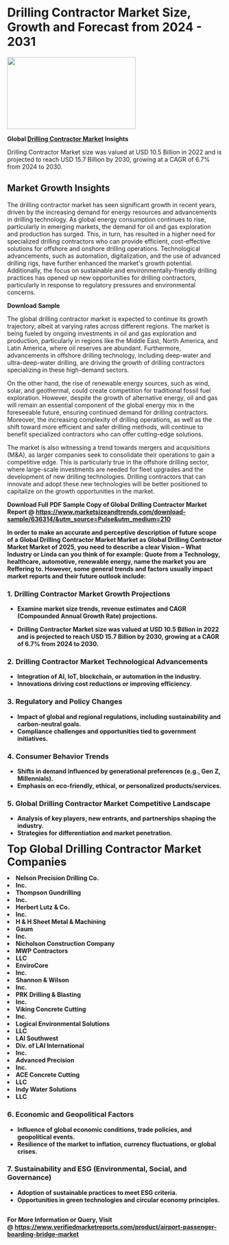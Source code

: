<H1>Drilling Contractor Market Size, Growth and Forecast from 2024 - 2031</H1><img class="aligncenter size-medium wp-image-584254" src="https://thirdeyenews.in/wp-content/uploads/2024/09/Global-Market-Research-300x168.jpeg" alt="" width="300" height="168" /><p><strong>Global&nbsp;<a href="https://www.marketsizeandtrends.com/download-sample/636314/&amp;utm_source=Pulse&amp;utm_medium=210">Drilling Contractor Market</a> Insights</strong></p><p>Drilling Contractor Market size was valued at USD 10.5 Billion in 2022 and is projected to reach USD 15.7 Billion by 2030, growing at a CAGR of 6.7% from 2024 to 2030.</p><p><h2>Market Growth Insights</h2> <p>The drilling contractor market has seen significant growth in recent years, driven by the increasing demand for energy resources and advancements in drilling technology. As global energy consumption continues to rise, particularly in emerging markets, the demand for oil and gas exploration and production has surged. This, in turn, has resulted in a higher need for specialized drilling contractors who can provide efficient, cost-effective solutions for offshore and onshore drilling operations. Technological advancements, such as automation, digitalization, and the use of advanced drilling rigs, have further enhanced the market's growth potential. Additionally, the focus on sustainable and environmentally-friendly drilling practices has opened up new opportunities for drilling contractors, particularly in response to regulatory pressures and environmental concerns.</p> <p><strong>Download Sample</strong></p> <p>The global drilling contractor market is expected to continue its growth trajectory, albeit at varying rates across different regions. The market is being fueled by ongoing investments in oil and gas exploration and production, particularly in regions like the Middle East, North America, and Latin America, where oil reserves are abundant. Furthermore, advancements in offshore drilling technology, including deep-water and ultra-deep-water drilling, are driving the growth of drilling contractors specializing in these high-demand sectors.</p> <p>On the other hand, the rise of renewable energy sources, such as wind, solar, and geothermal, could create competition for traditional fossil fuel exploration. However, despite the growth of alternative energy, oil and gas will remain an essential component of the global energy mix in the foreseeable future, ensuring continued demand for drilling contractors. Moreover, the increasing complexity of drilling operations, as well as the shift toward more efficient and safer drilling methods, will continue to benefit specialized contractors who can offer cutting-edge solutions.</p> <p>The market is also witnessing a trend towards mergers and acquisitions (M&A), as larger companies seek to consolidate their operations to gain a competitive edge. This is particularly true in the offshore drilling sector, where large-scale investments are needed for fleet upgrades and the development of new drilling technologies. Drilling contractors that can innovate and adopt these new technologies will be better positioned to capitalize on the growth opportunities in the market.</p> <p><strong></p><p><span class=""><strong>Download Full PDF Sample Copy of Global Drilling Contractor Market Report</strong> @ <a href="https://www.marketsizeandtrends.com/download-sample/636314/&amp;utm_source=Pulse&amp;utm_medium=210" target="_blank">https://www.marketsizeandtrends.com/download-sample/636314/&amp;utm_source=Pulse&amp;utm_medium=210</a></span></p><p>In order to make an accurate and perceptive description of future scope of a Global&nbsp;Drilling Contractor Market Market as Global&nbsp;Drilling Contractor Market Market of 2025, you need to describe a clear Vision &ndash; What Industry or Linda can you think of for example: Quote from a Technology, healthcare, automotive, renewable energy, name the market you are Reffering to. However, some general trends and factors usually impact market reports and their future outlook include:</p><h3>1.&nbsp;<strong>Drilling Contractor Market Growth Projections</strong></h3><ul><li>Examine market size trends, revenue estimates and CAGR (Compounded Annual Growth Rate) projections.</li><li><p>Drilling Contractor Market size was valued at USD 10.5 Billion in 2022 and is projected to reach USD 15.7 Billion by 2030, growing at a CAGR of 6.7% from 2024 to 2030.</p></li></ul><h3>2.&nbsp;<strong>Drilling Contractor Market Technological Advancements</strong></h3><ul><li>Integration of AI, IoT, blockchain, or automation in the industry.</li><li>Innovations driving cost reductions or improving efficiency.</li></ul><h3>3.&nbsp;<strong>Regulatory and Policy Changes</strong></h3><ul><li>Impact of global and regional regulations, including sustainability and carbon-neutral goals.</li><li>Compliance challenges and opportunities tied to government initiatives.</li></ul><h3>4.&nbsp;<strong>Consumer Behavior Trends</strong></h3><ul><li>Shifts in demand influenced by generational preferences (e.g., Gen Z, Millennials).</li><li>Emphasis on eco-friendly, ethical, or personalized products/services.</li></ul><h3>5.&nbsp;<strong>Global Drilling Contractor Market Competitive Landscape</strong></h3><ul><li>Analysis of key players, new entrants, and partnerships shaping the industry.</li><li>Strategies for differentiation and market penetration.</li></ul><p data-pm-slice="1 1 []"><span style="color: inherit; font-family: inherit; font-size: 25px;">Top Global Drilling Contractor Market Companies</span></p><div class="" data-test-id=""><p><li>Nelson Precision Drilling Co.</li><li> Inc.</li><li> Thompson Gundrilling</li><li> Inc.</li><li> Herbert Lutz & Co.</li><li> Inc.</li><li> H & H Sheet Metal & Machining</li><li> Gaum</li><li> Inc.</li><li> Nicholson Construction Company</li><li> MWP Contractors</li><li> LLC</li><li> EnviroCore</li><li> Inc.</li><li> Shannon & Wilson</li><li> Inc.</li><li> PRK Drilling & Blasting</li><li> Inc.</li><li> Viking Concrete Cutting</li><li> Inc.</li><li> Logical Environmental Solutions</li><li> LLC</li><li> LAI Southwest</li><li> Div. of LAI International</li><li> Inc.</li><li> Advanced Precision</li><li> Inc.</li><li> ACE Concrete Cutting</li><li> LLC</li><li> Indy Water Solutions</li><li> LLC</li></p></div><h3>6.&nbsp;<strong>Economic and Geopolitical Factors</strong></h3><ul><li>Influence of global economic conditions, trade policies, and geopolitical events.</li><li>Resilience of the market to inflation, currency fluctuations, or global crises.</li></ul><h3>7.&nbsp;<strong>Sustainability and ESG (Environmental, Social, and Governance)</strong></h3><ul><li>Adoption of sustainable practices to meet ESG criteria.</li><li>Opportunities in green technologies and circular economy principles.</li></ul><h2><strong style="font-size: 14px;">For More Information or Query, Visit @&nbsp;</strong><a style="background-color: #ffffff; font-size: 14px;" href="https://www.marketsizeandtrends.com/report/drilling-contractor-market/" target="_blank">https://www.verifiedmarketreports.com/product/airport-passenger-boarding-bridge-market</a></h2>
